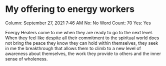 # My offering to energy workers

Column: September 27, 2021 7:46 AM
No: No
Word Count: 70
Yes: Yes

Energy Healers come to me when they are ready to go to the next level. When they feel like despite all their commitment to the spiritual world does not bring the peace they know they can hold within themselves, they seek in me the breakthrough that allows them to climb to a new level of awareness about themselves, the work they provide to others and the inner sense of wholeness.
